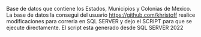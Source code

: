 Base de datos que contiene los Estados, Municipios y Colonias de Mexico. La base de datos la consegui del usuario https://github.com/khristoff 
realice modificaciones para correrla en SQL SERVER y dejo el SCRIPT para que se ejecute directamente. El script esta generado desde SQL SERVER 2022
